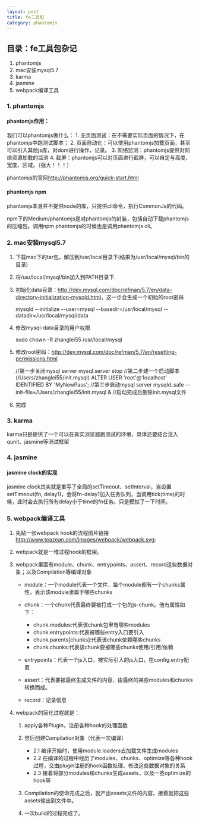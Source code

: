```yaml
---
layout: post
title: fe工具包
category: phantomjs
---
```


## 目录：fe工具包杂记
1. phantomjs
2. mac安装mysql5.7
3. karma
4. jasmine
5. webpack编译工具

### 1. phantomjs

#### phantomjs作用：
我们可以phantomjs做什么：
	1. 无页面测试：在不需要实际页面的情况下，在phantomjs中跑测试脚本；
	2. 页面自动化：可以使用phantomjs加载页面，甚至可以引入其他js库，对dom进行操作，记录。
	3. 网络监测：phantomjs提供对网络资源加载的监测
	4. 截屏：phantomjs可以对页面进行截屏，可以自定与高度、宽度、区域。（强大！！！）

phantomjs的官网<http://phantomjs.org/quick-start.html>
<!-- more -->

#### phantomjs npm
phantomjs本身并不提供node的库，只提供cli命令，执行CommonJs的代码。

npm下的Medium/phantomjs是对phantomjs的封装，包括自动下载phantomjs的压缩包。调用npm phantomjs的时候也是调用phantomjs cli。

### 2. mac安装mysql5.7
1. 下载mac下的tar包，解压到/usr/local目录下(结果为/usr/local/mysql/bin的目录)
2. 将/usr/local/mysql/bin加入到PATH目录下.
3. 初始化data目录：<http://dev.mysql.com/doc/refman/5.7/en/data-directory-initialization-mysqld.html>，这一步会生成一个初始的root密码

	mysqld --initialize --user=mysql --basedir=/usr/local/mysql --datadir=/usr/local/mysql/data

4. 修改mysql-data目录的用户权限

	sudo chown -R zhanglei55 /usr/local/mysql

5. 修改root密码：<http://dev.mysql.com/doc/refman/5.7/en/resetting-permissions.html>

	//第一步关闭mysql server
	mysql.server stop
	//第二步建一个启动脚本(/Users/zhanglei55/init.mysql)
	ALTER USER 'root'@'localhost' IDENTIFIED BY 'MyNewPass';
	//第三步启动mysql server
	mysqld_safe --init-file=/Users/zhanglei55/init.mysql &
	//启动完成后删除init.mysql文件

6. 完成

### 3. karma
karma只是提供了一个可以在真实浏览器跑测试的环境，具体还要结合注入qunit、jasmine等测试框架

### 4. jasmine

#### jasmine clock的实现
jasmine clock其实就是重写了全局的setTimeout、setInterval，当设置setTimeout(fn, delay1)，会将fn-delay1加入任务队列，当调用tick(time)的时候，此时会去执行所有delay小于time的fn任务。只是模拟了一下时间。

### 5. webpack编译工具
1. 先贴一张webpack hook的流程图片链接<http://www.teazean.com/images/webpack/webpack.svg>;
2. webpack就是一堆过程hook的框架。
3. webpack里面有module、chunk、entrypoints、assert、record这些数据对象；以及Compilation等编译对象

	- module：一个module代表一个文件，每个module都有一个chunks属性，表示该module隶属于哪些chunks
	- chunk：一个chunk代表最终要被打成一个包的js-chunk。他有属性如下：
		- chunk.modules:代表该chunk包里有哪些modules
		- chunk.entrypoints:代表被哪些entry入口要引入
		- chunk.parents[chunks]:代表该chunk依赖哪些chunks
		- chunk.chunks:代表该chunk要被哪些chunks使用/引用/依赖

	- entrypoints：代表一个js入口，被实际引入的js入口，在config.entry配置
	- assert：代表要被最终生成文件的内容，由最终的某些modules和chunks转换而成。
	- record：记录信息

4. webpack的简化过程就是：

	1. apply各种Plugin，注册各种hook的处理函数
	2. 然后创建Compilation对象（代表一次编译）
		- 2.1 编译开始时，使用module.loaders去加载文件生成modules
		- 2.2 在编译的过程中经历了modules、chunks、optimize等各种hook过程，交由plugin注册的hook函数处理、修改这些数据对象的关系
		- 2.3 接着将部分modules和chunks生成assets，以及一些optimize的hook等

	3. Compilation的使命完成之后，就产出assets文件的内容，接着就把这些assets输出到文件中。
	4. 一次build的过程完成了。
